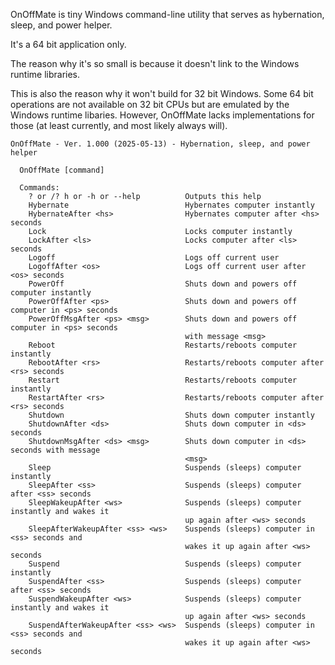 
OnOffMate is tiny Windows command-line utility that serves as hybernation, sleep, and power helper.

It's a 64 bit application only.

The reason why it's so small is because it doesn't link to the Windows runtime libraries.

This is also the reason why it won't build for 32 bit Windows. Some 64 bit operations are not available on 32 bit CPUs but are emulated by the Windows runtime libaries. However, OnOffMate lacks implementations for those (at least currently, and most likely always will).


```
OnOffMate - Ver. 1.000 (2025-05-13) - Hybernation, sleep, and power helper

  OnOffMate [command]

  Commands:
    ? or /? h or -h or --help          Outputs this help
    Hybernate                          Hybernates computer instantly
    HybernateAfter <hs>                Hybernates computer after <hs> seconds
    Lock                               Locks computer instantly
    LockAfter <ls>                     Locks computer after <ls> seconds
    Logoff                             Logs off current user
    LogoffAfter <os>                   Logs off current user after <os> seconds
    PowerOff                           Shuts down and powers off computer instantly
    PowerOffAfter <ps>                 Shuts down and powers off computer in <ps> seconds
    PowerOffMsgAfter <ps> <msg>        Shuts down and powers off computer in <ps> seconds
                                       with message <msg>
    Reboot                             Restarts/reboots computer instantly
    RebootAfter <rs>                   Restarts/reboots computer after <rs> seconds
    Restart                            Restarts/reboots computer instantly
    RestartAfter <rs>                  Restarts/reboots computer after <rs> seconds
    Shutdown                           Shuts down computer instantly
    ShutdownAfter <ds>                 Shuts down computer in <ds> seconds
    ShutdownMsgAfter <ds> <msg>        Shuts down computer in <ds> seconds with message
                                       <msg>
    Sleep                              Suspends (sleeps) computer instantly
    SleepAfter <ss>                    Suspends (sleeps) computer after <ss> seconds
    SleepWakeupAfter <ws>              Suspends (sleeps) computer instantly and wakes it
                                       up again after <ws> seconds
    SleepAfterWakeupAfter <ss> <ws>    Suspends (sleeps) computer in <ss> seconds and
                                       wakes it up again after <ws> seconds
    Suspend                            Suspends (sleeps) computer instantly
    SuspendAfter <ss>                  Suspends (sleeps) computer after <ss> seconds
    SuspendWakeupAfter <ws>            Suspends (sleeps) computer instantly and wakes it
                                       up again after <ws> seconds
    SuspendAfterWakeupAfter <ss> <ws>  Suspends (sleeps) computer in <ss> seconds and
                                       wakes it up again after <ws> seconds
```
